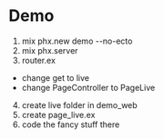 # Demo

1. mix phx.new demo --no-ecto
2. mix phx.server
3. router.ex
  - change get to live
  - change PageController to PageLive
4. create live folder in demo_web
5. create page_live.ex
6. code the fancy stuff there
